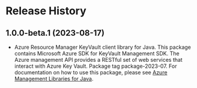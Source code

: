 # Release History

## 1.0.0-beta.1 (2023-08-17)

- Azure Resource Manager KeyVault client library for Java. This package contains Microsoft Azure SDK for KeyVault Management SDK. The Azure management API provides a RESTful set of web services that interact with Azure Key Vault. Package tag package-2023-07. For documentation on how to use this package, please see [Azure Management Libraries for Java](https://aka.ms/azsdk/java/mgmt).
